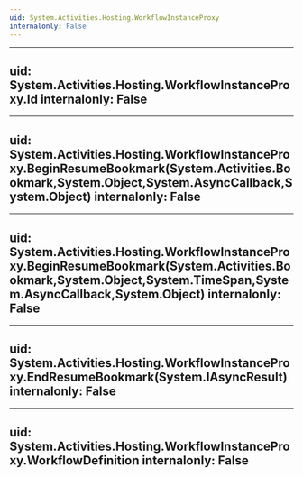 ```yaml
---
uid: System.Activities.Hosting.WorkflowInstanceProxy
internalonly: False
---
```


---
uid: System.Activities.Hosting.WorkflowInstanceProxy.Id
internalonly: False
---

---
uid: System.Activities.Hosting.WorkflowInstanceProxy.BeginResumeBookmark(System.Activities.Bookmark,System.Object,System.AsyncCallback,System.Object)
internalonly: False
---

---
uid: System.Activities.Hosting.WorkflowInstanceProxy.BeginResumeBookmark(System.Activities.Bookmark,System.Object,System.TimeSpan,System.AsyncCallback,System.Object)
internalonly: False
---

---
uid: System.Activities.Hosting.WorkflowInstanceProxy.EndResumeBookmark(System.IAsyncResult)
internalonly: False
---

---
uid: System.Activities.Hosting.WorkflowInstanceProxy.WorkflowDefinition
internalonly: False
---

